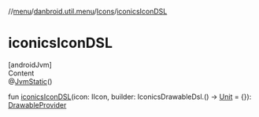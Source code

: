 //[menu](../../index.md)/[danbroid.util.menu](../index.md)/[Icons](index.md)/[iconicsIconDSL](iconics-icon-d-s-l.md)



# iconicsIconDSL  
[androidJvm]  
Content  
@[JvmStatic](https://kotlinlang.org/api/latest/jvm/stdlib/kotlin.jvm/-jvm-static/index.html)()  
  
fun [iconicsIconDSL](iconics-icon-d-s-l.md)(icon: IIcon, builder: IconicsDrawableDsl.() -> [Unit](https://kotlinlang.org/api/latest/jvm/stdlib/kotlin/-unit/index.html) = {}): [DrawableProvider](../index.md#%5Bdanbroid.util.menu%2FDrawableProvider%2F%2F%2FPointingToDeclaration%2F%5D%2FClasslikes%2F740418004)  




